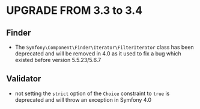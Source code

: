 UPGRADE FROM 3.3 to 3.4
=======================

Finder
------

 * The `Symfony\Component\Finder\Iterator\FilterIterator` class has been
   deprecated and will be removed in 4.0 as it used to fix a bug which existed 
   before version 5.5.23/5.6.7

Validator
---------

 * not setting the `strict` option of the `Choice` constraint to `true` is
   deprecated and will throw an exception in Symfony 4.0
